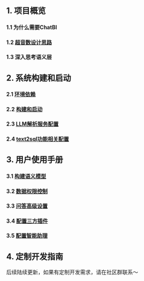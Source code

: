 ## 1. 项目概览
#### 1.1 为什么需要ChatBI
#### 1.2 [超音数设计思路](https://github.com/tencentmusic/supersonic/wiki/超音数设计思路)
#### 1.3 深入思考语义层

## 2. 系统构建和启动
#### 2.1 [环境依赖](https://github.com/tencentmusic/supersonic/wiki/环境依赖)
#### 2.2 [构建和启动](https://github.com/tencentmusic/supersonic/wiki/构建和启动)
#### 2.3 [LLM解析服务配置](https://github.com/tencentmusic/supersonic/wiki/LLM配置)
#### 2.4 [text2sql功能相关配置](https://github.com/tencentmusic/supersonic/wiki/text2sql功能相关配置)


## 3. 用户使用手册
#### 3.1 [构建语义模型](https://github.com/tencentmusic/supersonic/wiki/构建语义模型)
#### 3.2 [数据权限控制](https://github.com/tencentmusic/supersonic/wiki/数据权限控制)
#### 3.3 [问答高级设置](https://github.com/tencentmusic/supersonic/wiki/问答高级设置)
#### 3.4 [配置三方插件](https://github.com/tencentmusic/supersonic/wiki/配置第三方插件)
#### 3.5 [配置智能助理](https://github.com/tencentmusic/supersonic/wiki/配置智能助理)

## 4. 定制开发指南

后续陆续更新，如果有定制开发需求，请在社区群联系～